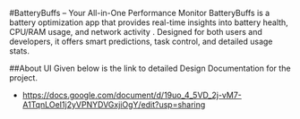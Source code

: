 #BatteryBuffs – Your All-in-One Performance Monitor
BatteryBuffs is a battery optimization app that provides real-time insights into battery health, CPU/RAM usage, and network activity . Designed for both users and developers, it offers smart predictions, task control, and detailed usage stats.

##About UI
Given below is the link to detailed Design Documentation for the project.
- https://docs.google.com/document/d/19uo_4_5VD_2j-vM7-A1TqnLOeI1j2yVPNYDVGxjiOgY/edit?usp=sharing
